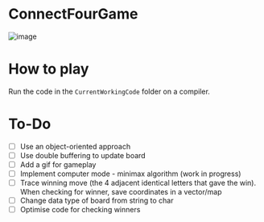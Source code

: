 # ConnectFourGame
![image](https://user-images.githubusercontent.com/65414576/156174905-646b3dd3-8cde-4dd2-9fb3-e2f8e4d8d9fb.png)

# How to play #
Run the code in the `CurrentWorkingCode` folder on a compiler.

# To-Do #
- [ ] Use an object-oriented approach 
- [ ] Use double buffering to update board
- [ ] Add a gif for gameplay
- [ ] Implement computer mode - minimax algorithm (work in progress)
- [ ] Trace winning move (the 4 adjacent identical letters that gave the win). When checking for winner, save coordinates in a vector/map
- [ ] Change data type of board from string to char
- [ ] Optimise code for checking winners
